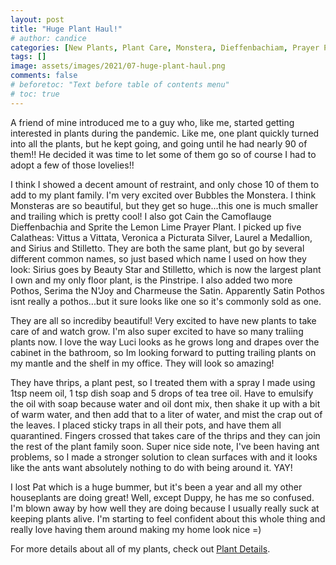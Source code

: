 ```yaml
---
layout: post
title: "Huge Plant Haul!"
# author: candice
categories: [New Plants, Plant Care, Monstera, Dieffenbachiam, Prayer Plant, Calathea, Pothos]
tags: []
image: assets/images/2021/07-huge-plant-haul.png
comments: false
# beforetoc: "Text before table of contents menu"
# toc: true
---
```


A friend of mine introduced me to a guy who, like me, started getting interested in plants during the pandemic. Like me, one plant quickly turned into all the plants, but he kept going, and going until he had nearly 90 of them!!  He decided it was time to let some of them go so of course I had to adopt a few of those lovelies!!  

I think I showed a decent amount of restraint, and only chose 10 of them to add to my plant family.  I'm very excited over Bubbles the Monstera.  I think Monsteras are so beautiful, but they get so huge...this one is much smaller and trailing which is pretty cool! I also got Cain the Camoflauge Dieffenbachia and Sprite the Lemon Lime Prayer Plant.  I picked up five Calatheas: Vittus a Vittata, Veronica a Picturata Silver, Laurel a Medallion, and Sirius and Stilletto. They are both the same plant, but go by several different common names, so just based which name I used on how they look: Sirius goes by Beauty Star and Stilletto, which is now the largest plant I own and my only floor plant, is the Pinstripe.  I also added two more Pothos, Serima the N'Joy and Charmeuse the Satin.  Apparently Satin Pothos isnt really a pothos...but it sure looks like one so it's commonly sold as one.

They are all so incrediby beautiful! Very excited to have new plants to take care of and watch grow. I'm also super excited to have so many traliing plants now.  I love the way Luci looks as he grows long and drapes over the cabinet in the bathroom, so Im looking forward to putting trailing plants on my mantle and the shelf in my office. They will look so amazing!

They have thrips, a plant pest, so I treated them with a spray I made using 1tsp neem oil, 1 tsp dish soap and 5 drops of tea tree oil.  Have to emulsify the oil with soap because water and oil dont mix, then shake it up with a bit of warm water, and then add that to a liter of water, and mist the crap out of the leaves. I placed sticky traps in all their pots, and have them all quarantined.  Fingers crossed that takes care of the thrips and they can join the rest of the plant family soon.  Super nice side note, I've been having ant problems, so I made a stronger solution to clean surfaces with and it looks like the ants want absolutely nothing to do with being around it. YAY!

I lost Pat which is a huge bummer, but it's been a year and all my other houseplants are doing great! Well, except Duppy, he has me so confused. I'm blown away by how well they are doing because I usually really suck at keeping plants alive.  I'm starting to feel confident about this whole thing and really love having them around making my home look nice =)


For more details about all of my plants, check out [Plant Details](../details).
